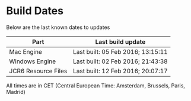# Build Dates

Below are the last known dates to updates

Part | Last build update
-----|-----
Mac Engine | Last built: 05 Feb 2016; 13:15:11
Windows Engine | Last built: 02 Feb 2016; 21:43:38
JCR6 Resource Files | Last built: 12 Feb 2016; 20:07:17
All times are in CET (Central European Time: Amsterdam, Brussels, Paris, Madrid)



